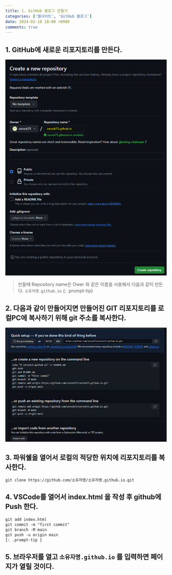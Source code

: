 ```yaml
---
title: 1. GitHub 블로그 만들기
categories: ['웹사이트', 'GitHub 블로그']
date: 2024-02-18 18:00 +0900
comments: true
---
```


## 1. GitHub에 새로운 리포지토리를 만든다.
![새 리포지토리 생성](/imgs/websites/github-blog/01/01.png)
> 만들때 Repository name은 Ower 와 같은 이름을 사용해서 다음과 같이 만든다. `소유자명.github.io`
{: .prompt-tip}


## 2. 다음과 같이 만들어지면 만들어진 GIT 리포지토리를 로컬PC에 복사하기 위해 git 주소를 복사한다.
![리포지토리 로컬에 저장](/imgs/websites/github-blog/01/02.png)


## 3. 파워쉘을 열어서 로컬의 적당한 위치에 리포지토리를 복사한다.
```console
git clone https://github.com/소유자명/소유자명.github.io.git
```

## 4. VSCode를 열어서 index.html 을 작성 후 github에 Push 한다.
```console
git add index.html   
git commit -m "first commit"   
git branch -M main
git push -u origin main
{: .prompt-tip }
```
## 5. 브라우저를 열고 `소유자명.github.io`  를 입력하면 페이지가 열릴 것이다.

